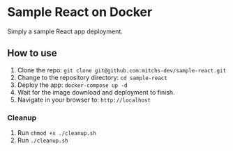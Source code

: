 # Sample React on Docker

Simply a sample React app deployment.

## How to use

1. Clone the repo: `git clone git@github.com:mitchs-dev/sample-react.git`
1. Change to the repository directory: `cd sample-react`
1. Deploy the app: `docker-compose up -d`
1. Wait for the image download and deployment to finish.
1. Navigate in your browser to: `http://localhost`

### Cleanup

1. Run `chmod +x ./cleanup.sh`
1. Run `./cleanup.sh`
